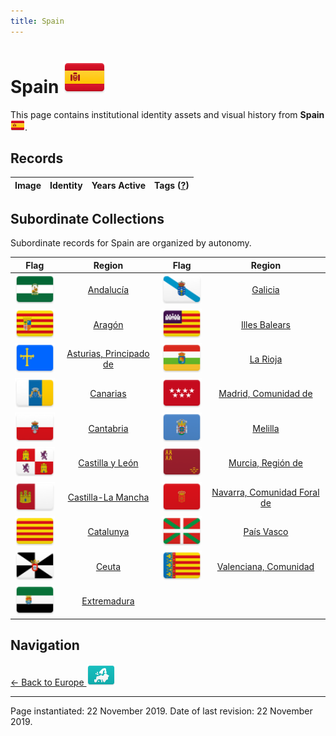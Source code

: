 ```yaml
---
title: Spain
---
```


# Spain <img src="../images/FlagKit/EU/ES/ES@3x.png" class="flagkit-head">

This page contains institutional identity assets and visual history from **Spain** <img src="../images/FlagKit/EU/ES/ES.png" class="flagkit">.

## Records

| Image | Identity | Years Active | Tags ([?](/guide/flags.html#Flags-Aiding-in-Classification)) |
| :---: | :------- | :-----------:| :---: |

## Subordinate Collections

Subordinate records for Spain are organized by autonomy.

| Flag | Region | Flag | Region |
| :---: | :---: | :---: | :---: |
| <img src="../images/FlagKit/EU/ES/AN/AN@3x.png" class="flagkit-head"> | [Andalucía](ES/AN.html) | <img src="../images/FlagKit/EU/ES/GA/GA@3x.png" class="flagkit-head"> | [Galicia](ES/GA.html) |
| <img src="../images/FlagKit/EU/ES/AR/AR@3x.png" class="flagkit-head"> | [Aragón](ES/AR.html) | <img src="../images/FlagKit/EU/ES/IB/IB@3x.png" class="flagkit-head"> | [Illes Balears](ES/IB.html) |
| <img src="../images/FlagKit/EU/ES/AS/AS@3x.png" class="flagkit-head"> | [Asturias, Principado de](ES/AS.html) | <img src="../images/FlagKit/EU/ES/RI/RI@3x.png" class="flagkit-head"> | [La Rioja](ES/RI.html) |
| <img src="../images/FlagKit/EU/ES/CN/CN@3x.png" class="flagkit-head"> | [Canarias](ES/CN.html) | <img src="../images/FlagKit/EU/ES/MD/MD@3x.png" class="flagkit-head"> | [Madrid, Comunidad de](ES/MD.html) |
| <img src="../images/FlagKit/EU/ES/CB/CB@3x.png" class="flagkit-head"> | [Cantabria](ES/CB.html) | <img src="../images/FlagKit/EU/ES/ML/ML@3x.png" class="flagkit-head"> | [Melilla](ES/ML.html) |
| <img src="../images/FlagKit/EU/ES/CL/CL@3x.png" class="flagkit-head"> | [Castilla y León](ES/CL.html) | <img src="../images/FlagKit/EU/ES/MC/MC@3x.png" class="flagkit-head"> | [Murcia, Región de](ES/MC.html) |
| <img src="../images/FlagKit/EU/ES/CM/CM@3x.png" class="flagkit-head"> | [Castilla-La Mancha](ES/CM.html) | <img src="../images/FlagKit/EU/ES/NC/NC@3x.png" class="flagkit-head"> | [Navarra, Comunidad Foral de](ES/NC.html) |
| <img src="../images/FlagKit/EU/ES/CT/CT@3x.png" class="flagkit-head"> | [Catalunya](ES/CT.html) | <img src="../images/FlagKit/EU/ES/PV/PV@3x.png" class="flagkit-head"> | [País Vasco](ES/PV.html) |
| <img src="../images/FlagKit/EU/ES/CE/CE@3x.png" class="flagkit-head"> | [Ceuta](ES/CE.html) | <img src="../images/FlagKit/EU/ES/VC/VC@3x.png" class="flagkit-head"> | [Valenciana, Comunidad](ES/VC.html) |
| <img src="../images/FlagKit/EU/ES/EX/EX@3x.png" class="flagkit-head"> | [Extremadura](ES/EX.html) | | | |

## Navigation

[← Back to Europe <img src="../images/FlagKit/EU@2x.png" class="flagkit">](../EU.html)

---

Page instantiated: 22 November 2019.
Date of last revision: 22 November 2019.